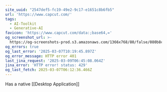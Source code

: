 ```yaml
---
site_uuid: "2547def5-fc19-49e2-9c17-e1651c8b6fb5"
url: 'https://www.capcut.com/'
tags:
  - AI-Toolkit
  - Generative-AI
favicon: 'https://www.capcut.com/data:;base64,='
og_screenshot_url: >-
  https://og-screenshots-prod.s3.amazonaws.com/1366x768/80/false/080b8ca5fc3b8b4fff4e350e8d4d501f167b01c72862170bfe22b70c4d62041e.jpeg
og_errors: true
og_last_error: '2025-03-07T10:19:45.897Z'
og_error_message: HTTP error 401
last_jina_request: '2025-03-09T06:45:08.064Z'
jina_error: 'HTTP error! status: 429'
og_last_fetch: 2025-03-07T06:12:36.466Z
---
```

Has a native [[Desktop Application]]
